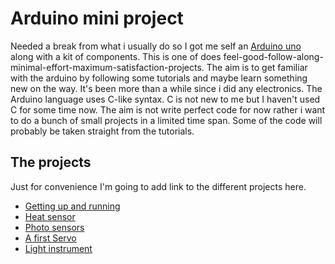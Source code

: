 # Arduino mini project

Needed a break from what i usually do so I got me self an [Arduino uno](https://store.arduino.cc/arduino-uno-rev3)  along with a kit of components. This is one of does feel-good-follow-along-minimal-effort-maximum-satisfaction-projects. The aim is to get familiar with the arduino by following some tutorials and maybe learn something new on the way. It's been more than a while since i did any electronics. The Arduino language uses C-like syntax. C is not new to me but I haven't used C for some time now. The aim is not write perfect code for now rather i want to do a bunch of small projects in a limited time span. Some of the code will probably be taken straight from the tutorials. 

## The projects
Just for convenience I'm going to add link to the different projects here.

- [Getting up and running](firstarduino/)
- [Heat sensor](temperature/)
- [Photo sensors](photosensor/)
- [A first Servo](servo/)
- [Light instrument ](lighttheremin/)
